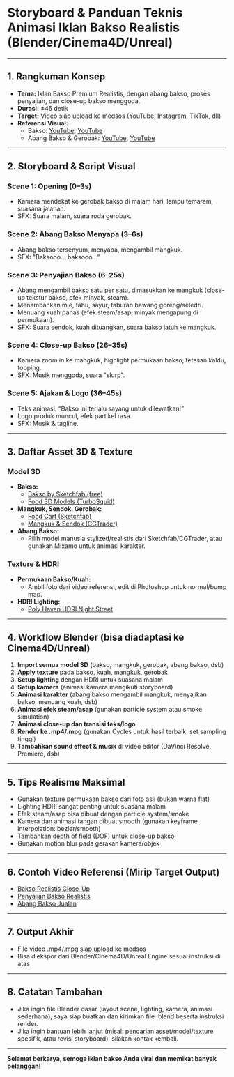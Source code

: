 # Storyboard & Panduan Teknis Animasi Iklan Bakso Realistis (Blender/Cinema4D/Unreal)

---

## 1. Rangkuman Konsep
- **Tema:** Iklan Bakso Premium Realistis, dengan abang bakso, proses penyajian, dan close-up bakso menggoda.
- **Durasi:** ±45 detik
- **Target:** Video siap upload ke medsos (YouTube, Instagram, TikTok, dll)
- **Referensi Visual:**
  - Bakso: [YouTube](https://www.youtube.com/shorts/X5rrR4MNuAA), [YouTube](https://www.youtube.com/shorts/gVtIwzDfrXA)
  - Abang Bakso & Gerobak: [YouTube](https://www.youtube.com/shorts/fw2oRfsK2uI), [YouTube](https://www.youtube.com/watch?v=nAlTv_rw3R4)

---

## 2. Storyboard & Script Visual

### Scene 1: Opening (0–3s)
- Kamera mendekat ke gerobak bakso di malam hari, lampu temaram, suasana jalanan.
- SFX: Suara malam, suara roda gerobak.

### Scene 2: Abang Bakso Menyapa (3–6s)
- Abang bakso tersenyum, menyapa, mengambil mangkuk.
- SFX: "Baksooo... baksooo..."

### Scene 3: Penyajian Bakso (6–25s)
- Abang mengambil bakso satu per satu, dimasukkan ke mangkuk (close-up tekstur bakso, efek minyak, steam).
- Menambahkan mie, tahu, sayur, taburan bawang goreng/seledri.
- Menuang kuah panas (efek steam/asap, minyak mengapung di permukaan).
- SFX: Suara sendok, kuah dituangkan, suara bakso jatuh ke mangkuk.

### Scene 4: Close-up Bakso (26–35s)
- Kamera zoom in ke mangkuk, highlight permukaan bakso, tetesan kaldu, topping.
- SFX: Musik menggoda, suara "slurp".

### Scene 5: Ajakan & Logo (36–45s)
- Teks animasi: “Bakso ini terlalu sayang untuk dilewatkan!”
- Logo produk muncul, efek partikel rasa.
- SFX: Musik & tagline.

---

## 3. Daftar Asset 3D & Texture

### Model 3D
- **Bakso:**
  - [Bakso by Sketchfab (free)](https://sketchfab.com/3d-models/bakso-xyz-xyz)
  - [Food 3D Models (TurboSquid)](https://www.turbosquid.com/Search/3D-Models/free/food)
- **Mangkuk, Sendok, Gerobak:**
  - [Food Cart (Sketchfab)](https://sketchfab.com/search?q=food+cart&type=models)
  - [Mangkuk & Sendok (CGTrader)](https://www.cgtrader.com/3d-models/food/kitchenware/bowl-and-spoon)
- **Abang Bakso:**
  - Pilih model manusia stylized/realistis dari Sketchfab/CGTrader, atau gunakan Mixamo untuk animasi karakter.

### Texture & HDRI
- **Permukaan Bakso/Kuah:**
  - Ambil foto dari video referensi, edit di Photoshop untuk normal/bump map.
- **HDRI Lighting:**
  - [Poly Haven HDRI Night Street](https://polyhaven.com/hdris)

---

## 4. Workflow Blender (bisa diadaptasi ke Cinema4D/Unreal)

1. **Import semua model 3D** (bakso, mangkuk, gerobak, abang bakso, dsb)
2. **Apply texture** pada bakso, kuah, mangkuk, gerobak
3. **Setup lighting** dengan HDRI untuk suasana malam
4. **Setup kamera** (animasi kamera mengikuti storyboard)
5. **Animasi karakter** (abang bakso mengambil mangkuk, menyajikan bakso, menuang kuah, dsb)
6. **Animasi efek steam/asap** (gunakan particle system atau smoke simulation)
7. **Animasi close-up dan transisi teks/logo**
8. **Render ke .mp4/.mpg** (gunakan Cycles untuk hasil terbaik, set sampling tinggi)
9. **Tambahkan sound effect & musik** di video editor (DaVinci Resolve, Premiere, dsb)

---

## 5. Tips Realisme Maksimal
- Gunakan texture permukaan bakso dari foto asli (bukan warna flat)
- Lighting HDRI sangat penting untuk suasana malam
- Efek steam/asap bisa dibuat dengan particle system/smoke
- Kamera dan animasi tangan dibuat smooth (gunakan keyframe interpolation: bezier/smooth)
- Tambahkan depth of field (DOF) untuk close-up bakso
- Gunakan motion blur pada gerakan kamera/objek

---

## 6. Contoh Video Referensi (Mirip Target Output)
- [Bakso Realistis Close-Up](https://www.youtube.com/shorts/X5rrR4MNuAA)
- [Penyajian Bakso Realistis](https://www.youtube.com/shorts/gVtIwzDfrXA)
- [Abang Bakso Jualan](https://www.youtube.com/shorts/fw2oRfsK2uI)

---

## 7. Output Akhir
- File video .mp4/.mpg siap upload ke medsos
- Bisa diekspor dari Blender/Cinema4D/Unreal Engine sesuai instruksi di atas

---

## 8. Catatan Tambahan
- Jika ingin file Blender dasar (layout scene, lighting, kamera, animasi sederhana), saya siap buatkan dan kirimkan file .blend beserta instruksi render.
- Jika ingin bantuan lebih lanjut (misal: pencarian asset/model/texture spesifik, atau revisi storyboard), silakan kontak kembali.

---

**Selamat berkarya, semoga iklan bakso Anda viral dan memikat banyak pelanggan!**

